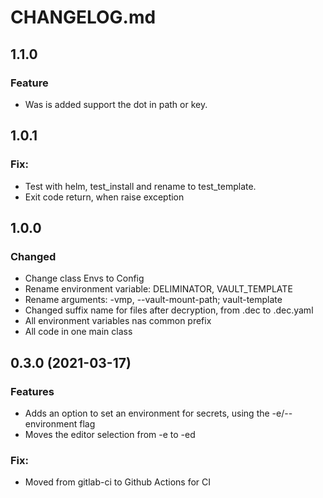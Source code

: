 # CHANGELOG.md

## 1.1.0

### Feature
- Was is added support the dot in path or key.

## 1.0.1

### Fix:
- Test with helm, test_install and rename to test_template.
- Exit code return, when raise exception

## 1.0.0

### Changed
- Change class Envs to Config
- Rename environment variable: DELIMINATOR, VAULT_TEMPLATE
- Rename arguments: -vmp, --vault-mount-path; vault-template
- Changed suffix name for files after decryption, from .dec to .dec.yaml
- All environment variables nas common prefix
- All code in one main class


## 0.3.0 (2021-03-17)

### Features
- Adds an option to set an environment for secrets, using the -e/--environment flag
- Moves the editor selection from -e to -ed

### Fix:
- Moved from gitlab-ci to Github Actions for CI